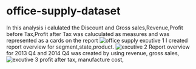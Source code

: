 # office-supply-dataset
In this analysis i calulated the Discount and Gross sales,Revenue,Profit before Tax,Profit after Tax was caluculated as measures and was represented as a cards on the report
![office supply excutive 1](https://user-images.githubusercontent.com/119592062/215362394-96100246-c43d-44f6-8d68-a47bfffc2747.png)
I created report overview for segment,state,product.
![excutive 2](https://user-images.githubusercontent.com/119592062/215362696-446f2ec8-f4bd-40da-bcec-20982d095f19.png)
Report overview for 2013 Q4 and 2014 Q4 was created by using revenue, gross sales,
![excutive 3](https://user-images.githubusercontent.com/119592062/215363705-72538e72-9d33-4abf-9ae5-dc085875a81f.png)
 profit after tax, manufacture cost,
